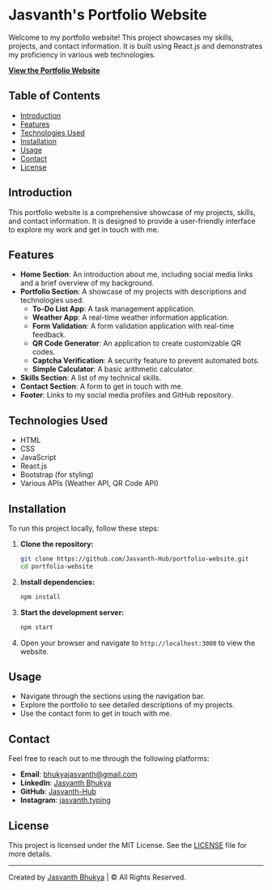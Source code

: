 # Jasvanth's Portfolio Website

Welcome to my portfolio website! This project showcases my skills, projects, and contact information. It is built using React.js and demonstrates my proficiency in various web technologies.

**[View the Portfolio Website](https://jasvanth-hub.github.io/Portfolio-website/)**

## Table of Contents

- [Introduction](#introduction)
- [Features](#features)
- [Technologies Used](#technologies-used)
- [Installation](#installation)
- [Usage](#usage)
- [Contact](#contact)
- [License](#license)

## Introduction

This portfolio website is a comprehensive showcase of my projects, skills, and contact information. It is designed to provide a user-friendly interface to explore my work and get in touch with me.

## Features

- **Home Section**: An introduction about me, including social media links and a brief overview of my background.
- **Portfolio Section**: A showcase of my projects with descriptions and technologies used.
  - **To-Do List App**: A task management application.
  - **Weather App**: A real-time weather information application.
  - **Form Validation**: A form validation application with real-time feedback.
  - **QR Code Generator**: An application to create customizable QR codes.
  - **Captcha Verification**: A security feature to prevent automated bots.
  - **Simple Calculator**: A basic arithmetic calculator.
- **Skills Section**: A list of my technical skills.
- **Contact Section**: A form to get in touch with me.
- **Footer**: Links to my social media profiles and GitHub repository.

## Technologies Used

- HTML
- CSS
- JavaScript
- React.js
- Bootstrap (for styling)
- Various APIs (Weather API, QR Code API)

## Installation

To run this project locally, follow these steps:

1. **Clone the repository:**

    ```bash
    git clone https://github.com/Jasvanth-Hub/portfolio-website.git
    cd portfolio-website
    ```

2. **Install dependencies:**

    ```bash
    npm install
    ```

3. **Start the development server:**

    ```bash
    npm start
    ```

4. Open your browser and navigate to `http://localhost:3000` to view the website.

## Usage

- Navigate through the sections using the navigation bar.
- Explore the portfolio to see detailed descriptions of my projects.
- Use the contact form to get in touch with me.

## Contact

Feel free to reach out to me through the following platforms:

- **Email**: [bhukyajasvanth@gmail.com](mailto:bhukyajasvanth@gmail.com)
- **LinkedIn**: [Jasvanth Bhukya](https://www.linkedin.com/in/jasvanth-bhukya-8a1b16256)
- **GitHub**: [Jasvanth-Hub](https://www.github.com/Jasvanth-Hub)
- **Instagram**: [jasvanth.typing](https://www.instagram.com/jasvanth.typing)

## License

This project is licensed under the MIT License. See the [LICENSE](LICENSE) file for more details.

---

Created by [Jasvanth Bhukya](#) | &copy; All Rights Reserved.
